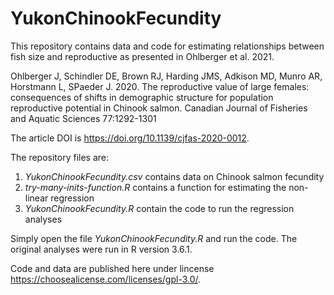 # YukonChinookFecundity

This repository contains data and code for estimating relationships between fish size and reproductive as presented in Ohlberger et al. 2021.

Ohlberger J, Schindler DE, Brown RJ, Harding JMS, Adkison MD, Munro AR, Horstmann L, SPaeder J. 2020. The reproductive value of large females: consequences of shifts in demographic structure for population reproductive potential in Chinook salmon. Canadian Journal of Fisheries and Aquatic Sciences 77:1292-1301

The article DOI is https://doi.org/10.1139/cjfas-2020-0012.

The repository files are:

1. _YukonChinookFecundity.csv_ contains data on Chinook salmon fecundity
2. _try-many-inits-function.R_ contains a function for estimating the non-linear regression
3. _YukonChinookFecundity.R_ contain the code to run the regression analyses

Simply open the file _YukonChinookFecundity.R_ and run the code. The original analyses were run in R version 3.6.1.

Code and data are published here under lincense https://choosealicense.com/licenses/gpl-3.0/.
